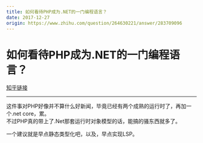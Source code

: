 ```yaml
---
title: 如何看待PHP成为.NET的一门编程语言？
date: 2017-12-27
origin: https://www.zhihu.com/question/264630221/answer/283709096
---
```

# 如何看待PHP成为.NET的一门编程语言？

[知乎链接](https://www.zhihu.com/question/264630221/answer/283709096)

---------

<span class="RichText ztext CopyrightRichText-richText" itemprop="text"><p>这件事对PHP好像并不算什么好新闻，毕竟已经有两个成熟的运行时了，再加一个.net core，累。<br>不过PHP真的带上了.Net那套运行时对象模型的话，能搞的骚东西就多了。</p>一个建议就是早点静态类型化吧，以及，早点实现LSP。</span>